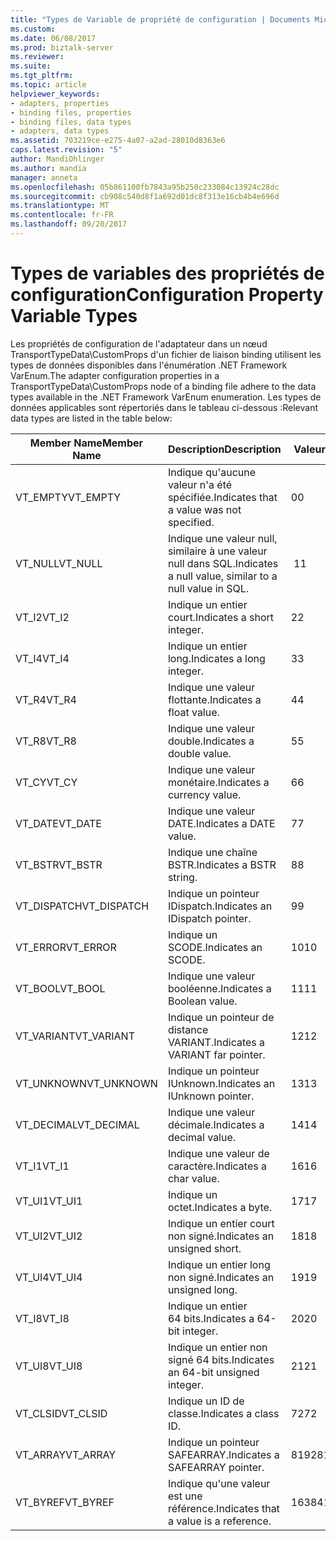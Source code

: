 ```yaml
---
title: "Types de Variable de propriété de configuration | Documents Microsoft"
ms.custom: 
ms.date: 06/08/2017
ms.prod: biztalk-server
ms.reviewer: 
ms.suite: 
ms.tgt_pltfrm: 
ms.topic: article
helpviewer_keywords:
- adapters, properties
- binding files, properties
- binding files, data types
- adapters, data types
ms.assetid: 703219ce-e275-4a07-a2ad-28010d8363e6
caps.latest.revision: "5"
author: MandiOhlinger
ms.author: mandia
manager: anneta
ms.openlocfilehash: 05b861100fb7843a95b250c233084c13924c28dc
ms.sourcegitcommit: cb908c540d8f1a692d01dc8f313e16cb4b4e696d
ms.translationtype: MT
ms.contentlocale: fr-FR
ms.lasthandoff: 09/20/2017
---
```

# <a name="configuration-property-variable-types"></a><span data-ttu-id="7d7f3-102">Types de variables des propriétés de configuration</span><span class="sxs-lookup"><span data-stu-id="7d7f3-102">Configuration Property Variable Types</span></span>
<span data-ttu-id="7d7f3-103">Les propriétés de configuration de l'adaptateur dans un nœud TransportTypeData\CustomProps d'un fichier de liaison binding utilisent les types de données disponibles dans l'énumération .NET Framework VarEnum.</span><span class="sxs-lookup"><span data-stu-id="7d7f3-103">The adapter configuration properties in a TransportTypeData\CustomProps node of a binding file adhere to the data types available in the .NET Framework VarEnum enumeration.</span></span> <span data-ttu-id="7d7f3-104">Les types de données applicables sont répertoriés dans le tableau ci-dessous :</span><span class="sxs-lookup"><span data-stu-id="7d7f3-104">Relevant data types are listed in the table below:</span></span>  
  
|<span data-ttu-id="7d7f3-105">Member Name</span><span class="sxs-lookup"><span data-stu-id="7d7f3-105">Member Name</span></span>|<span data-ttu-id="7d7f3-106">Description</span><span class="sxs-lookup"><span data-stu-id="7d7f3-106">Description</span></span>|<span data-ttu-id="7d7f3-107">Valeur</span><span class="sxs-lookup"><span data-stu-id="7d7f3-107">Value</span></span>|  
|-----------------|-----------------|-----------|  
|<span data-ttu-id="7d7f3-108">VT_EMPTY</span><span class="sxs-lookup"><span data-stu-id="7d7f3-108">VT_EMPTY</span></span>|<span data-ttu-id="7d7f3-109">Indique qu'aucune valeur n'a été spécifiée.</span><span class="sxs-lookup"><span data-stu-id="7d7f3-109">Indicates that a value was not specified.</span></span>|<span data-ttu-id="7d7f3-110">0</span><span class="sxs-lookup"><span data-stu-id="7d7f3-110">0</span></span>|  
|<span data-ttu-id="7d7f3-111">VT_NULL</span><span class="sxs-lookup"><span data-stu-id="7d7f3-111">VT_NULL</span></span>|<span data-ttu-id="7d7f3-112">Indique une valeur null, similaire à une valeur null dans SQL.</span><span class="sxs-lookup"><span data-stu-id="7d7f3-112">Indicates a null value, similar to a null value in SQL.</span></span>|<span data-ttu-id="7d7f3-113"> 1</span><span class="sxs-lookup"><span data-stu-id="7d7f3-113">1</span></span>|  
|<span data-ttu-id="7d7f3-114">VT_I2</span><span class="sxs-lookup"><span data-stu-id="7d7f3-114">VT_I2</span></span>|<span data-ttu-id="7d7f3-115">Indique un entier court.</span><span class="sxs-lookup"><span data-stu-id="7d7f3-115">Indicates a short integer.</span></span>|<span data-ttu-id="7d7f3-116">2</span><span class="sxs-lookup"><span data-stu-id="7d7f3-116">2</span></span>|  
|<span data-ttu-id="7d7f3-117">VT_I4</span><span class="sxs-lookup"><span data-stu-id="7d7f3-117">VT_I4</span></span>|<span data-ttu-id="7d7f3-118">Indique un entier long.</span><span class="sxs-lookup"><span data-stu-id="7d7f3-118">Indicates a long integer.</span></span>|<span data-ttu-id="7d7f3-119">3</span><span class="sxs-lookup"><span data-stu-id="7d7f3-119">3</span></span>|  
|<span data-ttu-id="7d7f3-120">VT_R4</span><span class="sxs-lookup"><span data-stu-id="7d7f3-120">VT_R4</span></span>|<span data-ttu-id="7d7f3-121">Indique une valeur flottante.</span><span class="sxs-lookup"><span data-stu-id="7d7f3-121">Indicates a float value.</span></span>|<span data-ttu-id="7d7f3-122">4</span><span class="sxs-lookup"><span data-stu-id="7d7f3-122">4</span></span>|  
|<span data-ttu-id="7d7f3-123">VT_R8</span><span class="sxs-lookup"><span data-stu-id="7d7f3-123">VT_R8</span></span>|<span data-ttu-id="7d7f3-124">Indique une valeur double.</span><span class="sxs-lookup"><span data-stu-id="7d7f3-124">Indicates a double value.</span></span>|<span data-ttu-id="7d7f3-125">5</span><span class="sxs-lookup"><span data-stu-id="7d7f3-125">5</span></span>|  
|<span data-ttu-id="7d7f3-126">VT_CY</span><span class="sxs-lookup"><span data-stu-id="7d7f3-126">VT_CY</span></span>|<span data-ttu-id="7d7f3-127">Indique une valeur monétaire.</span><span class="sxs-lookup"><span data-stu-id="7d7f3-127">Indicates a currency value.</span></span>|<span data-ttu-id="7d7f3-128">6</span><span class="sxs-lookup"><span data-stu-id="7d7f3-128">6</span></span>|  
|<span data-ttu-id="7d7f3-129">VT_DATE</span><span class="sxs-lookup"><span data-stu-id="7d7f3-129">VT_DATE</span></span>|<span data-ttu-id="7d7f3-130">Indique une valeur DATE.</span><span class="sxs-lookup"><span data-stu-id="7d7f3-130">Indicates a DATE value.</span></span>|<span data-ttu-id="7d7f3-131">7</span><span class="sxs-lookup"><span data-stu-id="7d7f3-131">7</span></span>|  
|<span data-ttu-id="7d7f3-132">VT_BSTR</span><span class="sxs-lookup"><span data-stu-id="7d7f3-132">VT_BSTR</span></span>|<span data-ttu-id="7d7f3-133">Indique une chaîne BSTR.</span><span class="sxs-lookup"><span data-stu-id="7d7f3-133">Indicates a BSTR string.</span></span>|<span data-ttu-id="7d7f3-134">8</span><span class="sxs-lookup"><span data-stu-id="7d7f3-134">8</span></span>|  
|<span data-ttu-id="7d7f3-135">VT_DISPATCH</span><span class="sxs-lookup"><span data-stu-id="7d7f3-135">VT_DISPATCH</span></span>|<span data-ttu-id="7d7f3-136">Indique un pointeur IDispatch.</span><span class="sxs-lookup"><span data-stu-id="7d7f3-136">Indicates an IDispatch pointer.</span></span>|<span data-ttu-id="7d7f3-137">9</span><span class="sxs-lookup"><span data-stu-id="7d7f3-137">9</span></span>|  
|<span data-ttu-id="7d7f3-138">VT_ERROR</span><span class="sxs-lookup"><span data-stu-id="7d7f3-138">VT_ERROR</span></span>|<span data-ttu-id="7d7f3-139">Indique un SCODE.</span><span class="sxs-lookup"><span data-stu-id="7d7f3-139">Indicates an SCODE.</span></span>|<span data-ttu-id="7d7f3-140">10</span><span class="sxs-lookup"><span data-stu-id="7d7f3-140">10</span></span>|  
|<span data-ttu-id="7d7f3-141">VT_BOOL</span><span class="sxs-lookup"><span data-stu-id="7d7f3-141">VT_BOOL</span></span>|<span data-ttu-id="7d7f3-142">Indique une valeur booléenne.</span><span class="sxs-lookup"><span data-stu-id="7d7f3-142">Indicates a Boolean value.</span></span>|<span data-ttu-id="7d7f3-143">11</span><span class="sxs-lookup"><span data-stu-id="7d7f3-143">11</span></span>|  
|<span data-ttu-id="7d7f3-144">VT_VARIANT</span><span class="sxs-lookup"><span data-stu-id="7d7f3-144">VT_VARIANT</span></span>|<span data-ttu-id="7d7f3-145">Indique un pointeur de distance VARIANT.</span><span class="sxs-lookup"><span data-stu-id="7d7f3-145">Indicates a VARIANT far pointer.</span></span>|<span data-ttu-id="7d7f3-146">12</span><span class="sxs-lookup"><span data-stu-id="7d7f3-146">12</span></span>|  
|<span data-ttu-id="7d7f3-147">VT_UNKNOWN</span><span class="sxs-lookup"><span data-stu-id="7d7f3-147">VT_UNKNOWN</span></span>|<span data-ttu-id="7d7f3-148">Indique un pointeur IUnknown.</span><span class="sxs-lookup"><span data-stu-id="7d7f3-148">Indicates an IUnknown pointer.</span></span>|<span data-ttu-id="7d7f3-149">13</span><span class="sxs-lookup"><span data-stu-id="7d7f3-149">13</span></span>|  
|<span data-ttu-id="7d7f3-150">VT_DECIMAL</span><span class="sxs-lookup"><span data-stu-id="7d7f3-150">VT_DECIMAL</span></span>|<span data-ttu-id="7d7f3-151">Indique une valeur décimale.</span><span class="sxs-lookup"><span data-stu-id="7d7f3-151">Indicates a decimal value.</span></span>|<span data-ttu-id="7d7f3-152">14</span><span class="sxs-lookup"><span data-stu-id="7d7f3-152">14</span></span>|  
|<span data-ttu-id="7d7f3-153">VT_I1</span><span class="sxs-lookup"><span data-stu-id="7d7f3-153">VT_I1</span></span>|<span data-ttu-id="7d7f3-154">Indique une valeur de caractère.</span><span class="sxs-lookup"><span data-stu-id="7d7f3-154">Indicates a char value.</span></span>|<span data-ttu-id="7d7f3-155">16</span><span class="sxs-lookup"><span data-stu-id="7d7f3-155">16</span></span>|  
|<span data-ttu-id="7d7f3-156">VT_UI1</span><span class="sxs-lookup"><span data-stu-id="7d7f3-156">VT_UI1</span></span>|<span data-ttu-id="7d7f3-157">Indique un octet.</span><span class="sxs-lookup"><span data-stu-id="7d7f3-157">Indicates a byte.</span></span>|<span data-ttu-id="7d7f3-158">17</span><span class="sxs-lookup"><span data-stu-id="7d7f3-158">17</span></span>|  
|<span data-ttu-id="7d7f3-159">VT_UI2</span><span class="sxs-lookup"><span data-stu-id="7d7f3-159">VT_UI2</span></span>|<span data-ttu-id="7d7f3-160">Indique un entier court non signé.</span><span class="sxs-lookup"><span data-stu-id="7d7f3-160">Indicates an unsigned short.</span></span>|<span data-ttu-id="7d7f3-161">18</span><span class="sxs-lookup"><span data-stu-id="7d7f3-161">18</span></span>|  
|<span data-ttu-id="7d7f3-162">VT_UI4</span><span class="sxs-lookup"><span data-stu-id="7d7f3-162">VT_UI4</span></span>|<span data-ttu-id="7d7f3-163">Indique un entier long non signé.</span><span class="sxs-lookup"><span data-stu-id="7d7f3-163">Indicates an unsigned long.</span></span>|<span data-ttu-id="7d7f3-164">19</span><span class="sxs-lookup"><span data-stu-id="7d7f3-164">19</span></span>|  
|<span data-ttu-id="7d7f3-165">VT_I8</span><span class="sxs-lookup"><span data-stu-id="7d7f3-165">VT_I8</span></span>|<span data-ttu-id="7d7f3-166">Indique un entier 64 bits.</span><span class="sxs-lookup"><span data-stu-id="7d7f3-166">Indicates a 64-bit integer.</span></span>|<span data-ttu-id="7d7f3-167">20</span><span class="sxs-lookup"><span data-stu-id="7d7f3-167">20</span></span>|  
|<span data-ttu-id="7d7f3-168">VT_UI8</span><span class="sxs-lookup"><span data-stu-id="7d7f3-168">VT_UI8</span></span>|<span data-ttu-id="7d7f3-169">Indique un entier non signé 64 bits.</span><span class="sxs-lookup"><span data-stu-id="7d7f3-169">Indicates an 64-bit unsigned integer.</span></span>|<span data-ttu-id="7d7f3-170">21</span><span class="sxs-lookup"><span data-stu-id="7d7f3-170">21</span></span>|  
|<span data-ttu-id="7d7f3-171">VT_CLSID</span><span class="sxs-lookup"><span data-stu-id="7d7f3-171">VT_CLSID</span></span>|<span data-ttu-id="7d7f3-172">Indique un ID de classe.</span><span class="sxs-lookup"><span data-stu-id="7d7f3-172">Indicates a class ID.</span></span>|<span data-ttu-id="7d7f3-173">72</span><span class="sxs-lookup"><span data-stu-id="7d7f3-173">72</span></span>|  
|<span data-ttu-id="7d7f3-174">VT_ARRAY</span><span class="sxs-lookup"><span data-stu-id="7d7f3-174">VT_ARRAY</span></span>|<span data-ttu-id="7d7f3-175">Indique un pointeur SAFEARRAY.</span><span class="sxs-lookup"><span data-stu-id="7d7f3-175">Indicates a SAFEARRAY pointer.</span></span>|<span data-ttu-id="7d7f3-176">8192</span><span class="sxs-lookup"><span data-stu-id="7d7f3-176">8192</span></span>|  
|<span data-ttu-id="7d7f3-177">VT_BYREF</span><span class="sxs-lookup"><span data-stu-id="7d7f3-177">VT_BYREF</span></span>|<span data-ttu-id="7d7f3-178">Indique qu'une valeur est une référence.</span><span class="sxs-lookup"><span data-stu-id="7d7f3-178">Indicates that a value is a reference.</span></span>|<span data-ttu-id="7d7f3-179">16384</span><span class="sxs-lookup"><span data-stu-id="7d7f3-179">16384</span></span>|